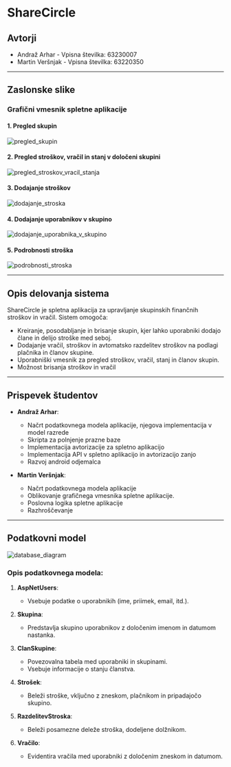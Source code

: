 # ShareCircle

## Avtorji

- Andraž Arhar - Vpisna številka: 63230007
- Martin Veršnjak - Vpisna številka: 63220350

---

## Zaslonske slike

### Grafični vmesnik spletne aplikacije

#### 1. Pregled skupin
![pregled_skupin](https://github.com/user-attachments/assets/ee84d79d-a014-40cd-b819-8470061e9eda)


#### 2. Pregled stroškov, vračil in stanj v določeni skupini
![pregled_stroskov_vracil_stanja](https://github.com/user-attachments/assets/6c5473d6-8821-47ab-b02f-071a06fbc7da)


#### 3. Dodajanje stroškov
![dodajanje_stroska](https://github.com/user-attachments/assets/aab62890-f842-4897-a907-d108be44ad98)


#### 4. Dodajanje uporabnikov v skupino
![dodajanje_uporabnika_v_skupino](https://github.com/user-attachments/assets/696ae1cb-0cc0-4de6-acf6-4e5aa3699a48)


#### 5. Podrobnosti stroška
![podrobnosti_stroska](https://github.com/user-attachments/assets/9e78b4f3-e8da-4bfc-bf4c-83575232fee9)


---

## Opis delovanja sistema

ShareCircle je spletna aplikacija za upravljanje skupinskih finančnih stroškov in vračil. Sistem omogoča:

- Kreiranje, posodabljanje in brisanje skupin, kjer lahko uporabniki dodajo člane in delijo stroške med seboj.
- Dodajanje vračil, stroškov in avtomatsko razdelitev stroškov na podlagi plačnika in članov skupine.
- Uporabniški vmesnik za pregled stroškov, vračil, stanj in članov skupin.
- Možnost brisanja stroškov in vračil

---

## Prispevek študentov

- **Andraž Arhar**:

  - Načrt podatkovnega modela aplikacije, njegova implementacija v model razrede
  - Skripta za polnjenje prazne baze
  - Implementacija avtorizacije za spletno aplikacijo
  - Implementacija API v spletno aplikacijo in avtorizacijo zanjo
  - Razvoj android odjemalca

- **Martin Veršnjak**:

  - Načrt podatkovnega modela aplikacije
  - Oblikovanje grafičnega vmesnika spletne aplikacije.
  - Poslovna logika spletne aplikacije
  - Razhroščevanje

---

## Podatkovni model
![database_diagram](https://github.com/user-attachments/assets/98c5edf9-1e26-4231-8d68-b5e35cbdd099)

### Opis podatkovnega modela:

1. **AspNetUsers**:

   - Vsebuje podatke o uporabnikih (ime, priimek, email, itd.).

2. **Skupina**:

   - Predstavlja skupino uporabnikov z določenim imenom in datumom nastanka.

3. **ClanSkupine**:

   - Povezovalna tabela med uporabniki in skupinami.
   - Vsebuje informacije o stanju članstva.

4. **Strošek**:

   - Beleži stroške, vključno z zneskom, plačnikom in pripadajočo skupino.

5. **RazdelitevStroska**:

   - Beleži posamezne deleže stroška, dodeljene dolžnikom.

6. **Vračilo**:

   - Evidentira vračila med uporabniki z določenim zneskom in datumom.
